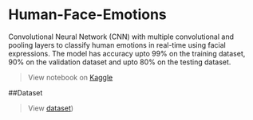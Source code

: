 # Human-Face-Emotions

Convolutional Neural Network (CNN) with multiple convolutional and pooling layers to classify human emotions in real-time using facial expressions.
The model has accuracy upto 99% on the training dataset, 90% on the validation dataset and upto 80% on the testing dataset.

> View notebook on [Kaggle](https://www.kaggle.com/code/riyabnsal/human-face-emotions)

##Dataset
> View [dataset](https://www.kaggle.com/datasets/sudarshanvaidya/random-images-for-face-emotion-recognition")) 
